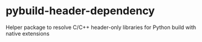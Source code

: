 # pybuild-header-dependency
Helper package to resolve C/C++ header-only libraries for Python build with native extensions
